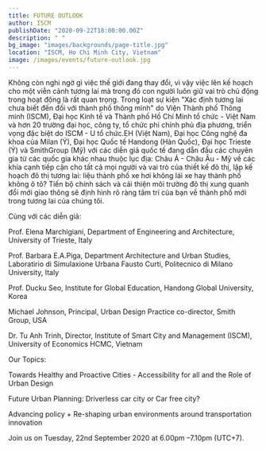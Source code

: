 ```yaml
---
title: FUTURE OUTLOOK
author: ISCM
publishDate: "2020-09-22T18:00:00.00Z"
description: " "
bg_image: "images/backgrounds/page-title.jpg"
location: "ISCM, Ho Chi Minh City, Vietnam"
image: /images/events/future-outlook.jpg
---
```

<!--StartFragment-->

Không còn nghi ngờ gì việc thế giới đang thay đổi, vì vậy việc lên kế hoạch cho một viễn cảnh tương lai mà trong đó con người luôn giữ vai trò chủ động trong hoạt động là rất quan trọng. Trong loạt sự kiện "Xác định tương lai chưa biết đến đối với thành phố thông minh" do Viện Thành phố Thông minh (ISCM), Đại học Kinh tế và Thành phố Hồ Chí Minh tổ chức - Việt Nam và hơn 20 trường đại học, công ty, tổ chức phi chính phủ địa phương, triển vọng đặc biệt do ISCM - U tổ chức.EH (Việt Nam), Đại học Công nghệ đa khoa của Milan (Ý), Đại học Quốc tế Handong (Hàn Quốc), Đại học Trieste (Ý) và SmithGroup (Mỹ) với các diễn giả quốc tế đang dẫn đầu các chuyên gia từ các quốc gia khác nhau thuộc lục địa: Châu Á - Châu Âu - Mỹ về các khía cạnh tiếp cận cho tất cả mọi người và vai trò của thiết kế đô thị, lập kế hoạch đô thị tương lai: liệu thành phố xe hơi không lái xe hay thành phố không ô tô? Tiến bộ chính sách và cải thiện môi trường đô thị xung quanh đổi mới giao thông sẽ định hình rõ ràng tâm trí của bạn về thành phố mới trong tương lai của chúng tôi.

Cùng với các diễn giả:

Prof. Elena Marchigiani, Department of Engineering and Architecture, University of Trieste, Italy

Prof. Barbara E.A.Piga, Department Architecture and Urban Studies, Laboratirio di Simulaxione Urbana Fausto Curti, Politecnico di Milano University, Italy

Prof. Ducku Seo, Institute for Global Education, Handong Global University, Korea

Michael Johnson, Principal, Urban Design Practice co-director, Smith Group, USA

Dr. Tu Anh Trinh, Director, Institute of Smart City and Management (ISCM), University of Economics HCMC, Vietnam

Our Topics:

Towards Healthy and Proactive Cities - Accessibility for all and the Role of Urban Design

Future Urban Planning: Driverless car city or Car free city?

Advancing policy + Re-shaping urban environments around transportation innovation

Join us on Tuesday, 22nd September 2020 at 6.00pm –7.10pm (UTC+7).

<!--EndFragment-->